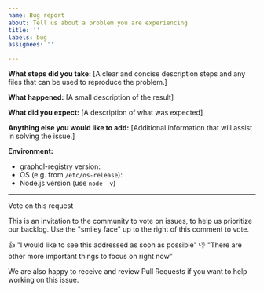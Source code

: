 ```yaml
---
name: Bug report
about: Tell us about a problem you are experiencing
title: ''
labels: bug
assignees: ''

---
```


**What steps did you take:**
[A clear and concise description steps and any files that can be used to reproduce the problem.]

**What happened:**
[A small description of the result]

**What did you expect:**
[A description of what was expected]

**Anything else you would like to add:**
[Additional information that will assist in solving the issue.]

**Environment:**

- graphql-registry version:
- OS (e.g. from `/etc/os-release`):
- Node.js version (use `node -v`)

---

Vote on this request

This is an invitation to the community to vote on issues, to help us prioritize our backlog. Use the "smiley face" up to the right of this comment to vote.

👍 "I would like to see this addressed as soon as possible"
👎 "There are other more important things to focus on right now"

We are also happy to receive and review Pull Requests if you want to help working on this issue.
